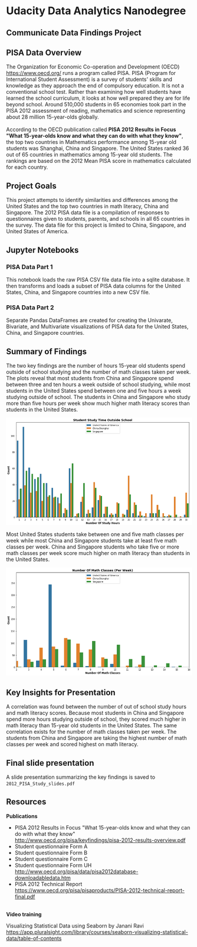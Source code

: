 # Udacity Data Analytics Nanodegree
## Communicate Data Findings Project  

## PISA Data Overview

The  Organization for Economic Co-operation and Development (OECD) https://www.oecd.org/ runs a program called PISA. PISA (Program for International Student Assessment) is a survey of students' skills and knowledge as they approach the end of compulsory education. It is not a conventional school test. Rather than examining how well students have learned the school curriculum, it looks at how well prepared they are for life beyond school. Around 510,000 students in 65 economies took part in the PISA 2012 assessment of reading, mathematics and science representing about 28 million 15-year-olds globally.
<br/><br/>
According to the OECD publication called
**PISA 2012 Results in Focus "What 15-year-olds know  and what they can do  with what they know"**, the top two countries in Mathematics performance among 15-year old students was Shanghai, China and Singapore. The United States ranked 36 out of 65 countries in mathematics among 15-year old students. The rankings are based on the 2012 Mean PISA score in mathematics calculated for each country.

## Project Goals

This project attempts to identify similarities and differences among the United States and the top two countries in math literacy, China and Singapore. The 2012 PISA data file is a compilation of responses to questionnaires given to students, parents, and schools in all 65 countries in the survey. The data file for this project is limited to China, Singapore, and United States of America.

## Jupyter Notebooks
### PISA Data Part 1
This notebook loads the raw PISA CSV file data file into a sqlite database. It then transforms and loads a subset of PISA data columns for the United States, China, and Singapore countries into a new CSV file.

### PISA Data Part 2
Separate Pandas DataFrames are created for creating the Univarate, Bivariate, and Multivariate visualizations of PISA data for the United States, China, and Singapore countries.

## Summary of Findings

The two key findings are the number of hours 15-year old students spend outside of school studying and the number of math classes taken per week. The plots reveal that most students from China and Singapore spend between three and ten hours a week outside of school studying, while most students in the United States spend between one and five hours a week studying outside of school. The students in China and Singapore who study more than five hours per week show much higher math literacy scores than students in the United States.

![](resources/student_study_time_outside_school.png)

Most United States students take between one and five math classes per week while most China and Singapore students take at least five math classes per week. China and Singapore students who take five or more math classes per week score much higher on math literacy than students in the United States.

![](resources/number_math_classes_per_week.png)

## Key Insights for Presentation

A correlation was found between the number of out of school study hours and math literacy scores. Because most students in China and Singapore spend more hours studying outside of school, they scored much higher in math literacy than 15-year old students in the United States. The same correlation exists for the number of math classes taken per week. The students from China and Singapore are taking the highest number of math classes per week and scored highest on math literacy.

## Final slide presentation
A slide presentation summarizing the key findings is saved to `2012_PISA_Study_slides.pdf`

## Resources

**Publications**

- PISA 2012 Results in Focus "What 15-year-olds know  and what they can do  with what they know"<br/>
http://www.oecd.org/pisa/keyfindings/pisa-2012-results-overview.pdf <br/>
- Student questionnaire Form A
- Student questionnaire Form B
- Student questionnaire Form C
- Student questionnaire Form UH<br/>
http://www.oecd.org/pisa/data/pisa2012database-downloadabledata.htm<br/>
- PISA 2012 Technical Report<br/>
https://www.oecd.org/pisa/pisaproducts/PISA-2012-technical-report-final.pdf<br/><br/>

**Video training**

Visualizing Statistical Data using Seaborn by Janani Ravi<br/>
https://app.pluralsight.com/library/courses/seaborn-visualizing-statistical-data/table-of-contents
